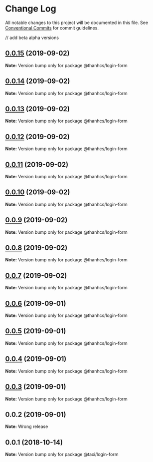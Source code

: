 # Change Log

All notable changes to this project will be documented in this file.
See [Conventional Commits](https://conventionalcommits.org) for commit guidelines.

// add beta alpha versions

## [0.0.15](https://github.com/thanhcs/LernaSetup/compare/@thanhcs/login-form@0.0.14...@thanhcs/login-form@0.0.15) (2019-09-02)

**Note:** Version bump only for package @thanhcs/login-form

## [0.0.14](https://github.com/thanhcs/LernaSetup/compare/@thanhcs/login-form@0.0.13...@thanhcs/login-form@0.0.14) (2019-09-02)

**Note:** Version bump only for package @thanhcs/login-form

## [0.0.13](https://github.com/thanhcs/LernaSetup/compare/@thanhcs/login-form@0.0.12...@thanhcs/login-form@0.0.13) (2019-09-02)

**Note:** Version bump only for package @thanhcs/login-form

## [0.0.12](https://github.com/thanhcs/LernaSetup/compare/@thanhcs/login-form@0.0.11...@thanhcs/login-form@0.0.12) (2019-09-02)

**Note:** Version bump only for package @thanhcs/login-form

## [0.0.11](https://github.com/thanhcs/LernaSetup/compare/@thanhcs/login-form@0.0.10...@thanhcs/login-form@0.0.11) (2019-09-02)

**Note:** Version bump only for package @thanhcs/login-form

## [0.0.10](https://github.com/thanhcs/LernaSetup/compare/@thanhcs/login-form@0.0.9...@thanhcs/login-form@0.0.10) (2019-09-02)

**Note:** Version bump only for package @thanhcs/login-form

## [0.0.9](https://github.com/thanhcs/LernaSetup/compare/@thanhcs/login-form@0.0.8...@thanhcs/login-form@0.0.9) (2019-09-02)

**Note:** Version bump only for package @thanhcs/login-form

## [0.0.8](https://github.com/thanhcs/LernaSetup/compare/@thanhcs/login-form@0.0.7...@thanhcs/login-form@0.0.8) (2019-09-02)

**Note:** Version bump only for package @thanhcs/login-form

## [0.0.7](https://github.com/thanhcs/LernaSetup/compare/@thanhcs/login-form@0.0.6...@thanhcs/login-form@0.0.7) (2019-09-02)

**Note:** Version bump only for package @thanhcs/login-form

## [0.0.6](https://github.com/thanhcs/LernaSetup/compare/@thanhcs/login-form@0.0.5...@thanhcs/login-form@0.0.6) (2019-09-01)

**Note:** Version bump only for package @thanhcs/login-form

## [0.0.5](https://github.com/thanhcs/LernaSetup/compare/@thanhcs/login-form@0.0.4...@thanhcs/login-form@0.0.5) (2019-09-01)

**Note:** Version bump only for package @thanhcs/login-form

## [0.0.4](https://github.com/thanhcs/LernaSetup/compare/@thanhcs/login-form@0.0.3...@thanhcs/login-form@0.0.4) (2019-09-01)

**Note:** Version bump only for package @thanhcs/login-form

## [0.0.3](https://github.com/thanhcs/LernaSetup/compare/@thanhcs/login-form@0.0.2...@thanhcs/login-form@0.0.3) (2019-09-01)

**Note:** Version bump only for package @thanhcs/login-form

## 0.0.2 (2019-09-01)

**Note:** Wrong release

<a name="0.0.1"></a>

## 0.0.1 (2018-10-14)

**Note:** Version bump only for package @taxi/login-form
